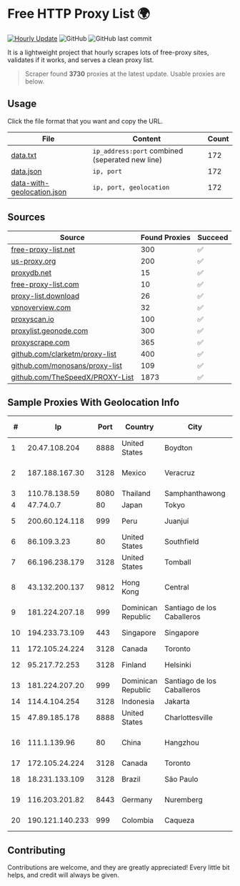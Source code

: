 
# Free HTTP Proxy List 🌍

[![Hourly Update](https://github.com/mertguvencli/http-proxy-list/actions/workflows/main.yml/badge.svg?branch=main)](https://github.com/mertguvencli/http-proxy-list/actions/workflows/main.yml)
![GitHub](https://img.shields.io/github/license/mertguvencli/http-proxy-list)
![GitHub last commit](https://img.shields.io/github/last-commit/mertguvencli/http-proxy-list)

It is a lightweight project that hourly scrapes lots of free-proxy sites, validates if it works, and serves a clean proxy list.


> Scraper found **3730** proxies at the latest update. Usable proxies are below.

## Usage

Click the file format that you want and copy the URL.


|File|Content|Count|
|----|-------|-----|
|[data.txt](https://raw.githubusercontent.com/mertguvencli/http-proxy-list/main/proxy-list/data.txt)|`ip_address:port` combined (seperated new line)|172|
|[data.json](https://raw.githubusercontent.com/mertguvencli/http-proxy-list/main/proxy-list/data.json)|`ip, port`|172|
|[data-with-geolocation.json](https://raw.githubusercontent.com/mertguvencli/http-proxy-list/main/proxy-list/data-with-geolocation.json)|`ip, port, geolocation`|172|

## Sources

|Source|Found Proxies|Succeed|
|------|-------------|-------|
|[free-proxy-list.net](https://free-proxy-list.net)|300|✅|
|[us-proxy.org](https://www.us-proxy.org)|200|✅|
|[proxydb.net](http://proxydb.net)|15|✅|
|[free-proxy-list.com](https://free-proxy-list.com/?page=&port=&type%5B%5D=http&type%5B%5D=https&up_time=0&search=Search)|10|✅|
|[proxy-list.download](https://www.proxy-list.download/HTTP)|26|✅|
|[vpnoverview.com](https://vpnoverview.com/privacy/anonymous-browsing/free-proxy-servers)|32|✅|
|[proxyscan.io](https://www.proxyscan.io)|100|✅|
|[proxylist.geonode.com](https://proxylist.geonode.com/api/proxy-list?limit=300&page=1&sort_by=lastChecked&sort_type=desc&protocols=http,https)|300|✅|
|[proxyscrape.com](https://api.proxyscrape.com/v2/?request=displayproxies&protocol=http&timeout=10000&country=all&ssl=all&anonymity=all)|365|✅|
|[github.com/clarketm/proxy-list](https://raw.githubusercontent.com/clarketm/proxy-list/master/proxy-list-raw.txt)|400|✅|
|[github.com/monosans/proxy-list](https://raw.githubusercontent.com/monosans/proxy-list/main/proxies/http.txt)|109|✅|
|[github.com/TheSpeedX/PROXY-List](https://raw.githubusercontent.com/TheSpeedX/PROXY-List/master/http.txt)|1873|✅|


## Sample Proxies With Geolocation Info

|#|Ip|Port|Country|City|Internet Service Provider|
|-|--|----|-------|----|-------------------------|
|1|20.47.108.204|8888|United States|Boydton|Microsoft Corporation|
|2|187.188.167.30|3128|Mexico|Veracruz|Total Play Telecomunicaciones SA De CV|
|3|110.78.138.59|8080|Thailand|Samphanthawong|CAT-BB|
|4|47.74.0.7|80|Japan|Tokyo|Alibaba.com LLC|
|5|200.60.124.118|999|Peru|Juanjuí|Telefonica del Peru S.A.A.|
|6|86.109.3.23|80|United States|Southfield|Packet Host, Inc.|
|7|66.196.238.179|3128|United States|Tomball|Logix|
|8|43.132.200.137|9812|Hong Kong|Central|Shenzhen Tencent Computer Systems Company Limited|
|9|181.224.207.18|999|Dominican Republic|Santiago de los Caballeros|BW TELECOM|
|10|194.233.73.109|443|Singapore|Singapore|Contabo Asia Private Limited|
|11|172.105.24.224|3128|Canada|Toronto|Linode, LLC|
|12|95.217.72.253|3128|Finland|Helsinki|Hetzner Online GmbH|
|13|181.224.207.20|999|Dominican Republic|Santiago de los Caballeros|BW TELECOM|
|14|114.4.104.254|3128|Indonesia|Jakarta|PT. INDOSAT Tbk|
|15|47.89.185.178|8888|United States|Charlottesville|Alibaba.com LLC|
|16|111.1.139.96|80|China|Hangzhou|China Mobile communications corporation|
|17|172.105.24.224|3128|Canada|Toronto|Linode, LLC|
|18|18.231.133.109|3128|Brazil|São Paulo|Amazon Technologies Inc.|
|19|116.203.201.82|8443|Germany|Nuremberg|Hetzner Online GmbH|
|20|190.121.140.233|999|Colombia|Caqueza|Media Commerce Partners S.A|



## Contributing

Contributions are welcome, and they are greatly appreciated! Every
little bit helps, and credit will always be given.

